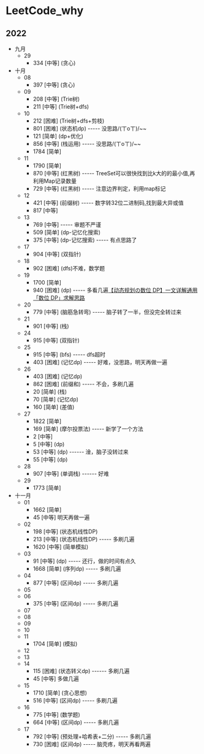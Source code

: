 # LeetCode_why

## 2022

- 九月
    - 29
        - 334  [中等] (贪心)
- 十月
    - 08
        - 397  [中等] (贪心)
    - 09
        - 208  [中等] (Trie树)
        - 211  [中等] (Trie树+dfs)
    - 10
        - 212  [困难] (Trie树+dfs+剪枝)
        - 801  [困难] (状态机dp) ----- 没思路/(ㄒoㄒ)/~~
        - 121  [简单] (dp+优化)
        - 856  [中等] (栈运用) ----- 没思路/(ㄒoㄒ)/~~
        - 1784 [简单]
    - 11
        - 1790 [简单]
        - 870  [中等] (红黑树) ----- TreeSet可以很快找到比k大的的最小值,再利用Map记录数量
        - 729  [中等] (红黑树) ----- 注意边界判定，利用map标记
    - 12
        - 421  [中等] (前缀树) ----- 数字转32位二进制码,找到最大异或值
        - 817  [中等]
    - 13
        - 769  [中等] ----- 审题不严谨
        - 509  [简单] (dp-记忆化搜索)
        - 375  [中等] (dp-记忆搜索) ----- 有点思路了
    - 17
        - 904  [中等] (双指针)
    - 18
        - 902  [困难] (dfs)不难，数学题
    - 19
        - 1700 [简单]
        - 940  [困难] (dp) -----
          多看几遍[【动态规划の数位 DP】一文详解通用「数位 DP」求解思路](https://mp.weixin.qq.com/s?__biz=MzU4NDE3MTEyMA==&mid=2247490779&idx=1&sn=9a07bef5a856ca34f5c18a4541a50e9c)
    - 20
        - 779  [中等] (脑筋急转弯) ----- 脑子转了一半，但没完全转过来
    - 21
        - 901  [中等] (栈)
    - 24
        - 915  [中等] (双指针)
    - 25
        - 915  [中等] (bfs) ----- dfs超时
        - 403  [困难] (记忆dp) ----- 好难，没思路，明天再做一遍
    - 26
        - 403  [困难] (记忆dp)
        - 862  [困难] (前缀和) ----- 不会，多刷几遍
        - 20   [简单] (栈)
        - 70   [简单] (记忆dp)
        - 160  [简单] (差值)
    - 27
        - 1822 [简单]
        - 169  [简单] (摩尔投票法) ----- 新学了一个方法
        - 2    [中等]
        - 5    [中等] (dp)
        - 53   [中等] (dp) ------ 淦，脑子没转过来
        - 55   [中等] (dp)
    - 28
        - 907  [中等] (单调栈) ------ 好难
    - 29
        - 1773 [简单]
- 十一月
    - 01
        - 1662 [简单]
        - 45   [中等] 明天再做一遍
    - 02
        - 198  [中等] (状态机线性DP)
        - 213  [中等] (状态机线性DP) ----- 多刷几遍
        - 1620 [中等] (简单模拟)
    - 03
        - 91   [中等] (dp) ----- 还行，做的时间有点久
        - 1668 [简单] (序列dp) ----- 多刷几遍
    - 04
        - 877  [中等] (区间dp) ----- 多刷几遍
    - 05
    - 06
        - 375  [中等] (区间dp) ----- 多刷几遍
    - 07
    - 08
    - 09
    - 10
    - 11
        - 1704 [简单] (模拟)
    - 12
    - 13
    - 14
        - 115  [困难] (状态转义dp) ------ 多刷几遍
        - 45   [中等] 多做几遍
    - 15
        - 1710 [简单] (贪心思想)
        - 516  [中等] (区间dp) ----- 多刷几遍
    - 16
        - 775  [中等] (数学题)
        - 664  [中等] (区间dp) ----- 多刷几遍
    - 17
        - 792  [中等] (预处理+哈希表+二分) ----- 多刷几遍
        - 730  [困难] (区间dp) ----- 脑壳疼，明天再看两遍